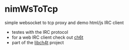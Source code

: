 # nimWsToTcp
simple websocket to tcp proxy and demo html/js IRC client

- testes with the IRC protocol
- for a web IRC client check out [ch6t](https://github.com/enthus1ast/ch6t)
- part of the [libch4t](https://github.com/enthus1ast/libch4t) project
